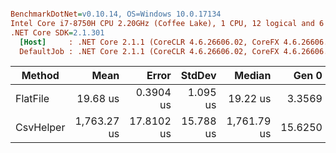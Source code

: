 ``` ini

BenchmarkDotNet=v0.10.14, OS=Windows 10.0.17134
Intel Core i7-8750H CPU 2.20GHz (Coffee Lake), 1 CPU, 12 logical and 6 physical cores
.NET Core SDK=2.1.301
  [Host]     : .NET Core 2.1.1 (CoreCLR 4.6.26606.02, CoreFX 4.6.26606.05), 64bit RyuJIT
  DefaultJob : .NET Core 2.1.1 (CoreCLR 4.6.26606.02, CoreFX 4.6.26606.05), 64bit RyuJIT


```
|    Method |        Mean |      Error |    StdDev |      Median |   Gen 0 |  Gen 1 | Allocated |
|---------- |------------:|-----------:|----------:|------------:|--------:|-------:|----------:|
|  FlatFile |    19.68 us |  0.3904 us |  1.095 us |    19.22 us |  3.3569 |      - |  15.59 KB |
| CsvHelper | 1,763.27 us | 17.8102 us | 15.788 us | 1,761.79 us | 15.6250 | 7.8125 |  74.03 KB |
